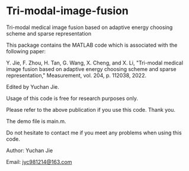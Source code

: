 # Tri-modal-image-fusion
Tri-modal medical image fusion based on adaptive energy choosing scheme  and sparse representation

This package contains the MATLAB code which is associated with the following paper:

Y. Jie, F. Zhou, H. Tan, G. Wang, X. Cheng, and X. Li, "Tri-modal medical image fusion based on adaptive energy choosing scheme and sparse representation," Measurement, vol. 204, p. 112038, 2022.

Edited by Yuchan Jie.

Usage of this code is free for research purposes only.

Please refer to the above publication if you use this code. Thank you.

The demo file is main.m.

Do not hesitate to contact me if you meet any problems when using this code.

Author: Yuchan Jie

Email: jyc981214@163.com
